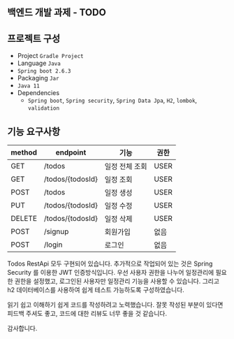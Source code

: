 ## 백엔드 개발 과제 - TODO

## 프로젝트 구성
- Project `Gradle Project`
- Language `Java`
- `Spring boot 2.6.3`
- Packaging `Jar`
- `Java 11`
- Dependencies
    - `Spring boot`, `Spring security`, `Spring Data Jpa`, `H2`, `lombok`, `validation`

## 기능 요구사항

| method | endpoint         | 기능       | 권한   |
|--------|------------------|----------|------|
| GET    | /todos           | 일정 전체 조회 | USER |
| GET    | /todos/{todosId} | 일정 조회    | USER |
| POST   | /todos           | 일정 생성    | USER |
| PUT    | /todos/{todosId} | 일정 수정    | USER |
| DELETE | /todos/{todosId} | 일정 삭제    | USER |
| POST   | /signup          | 회원가입     | 없음   |
| POST   | /login           | 로그인      | 없음   |

Todos RestApi 모두 구현되어 있습니다. 추가적으로 작업되어 있는 것은 Spring Security 를 이용한 JWT 인증방식입니다.
우선 사용자 권한을 나누어 일정관리에 필요한 권한을 설정했고, 로그인된 사용자만 일정관리 기능을 사용할 수 있습니다.
그리고 h2 데이터베이스를 사용하여 쉽게 테스트 가능하도록 구성하였습니다.

읽기 쉽고 이해하기 쉽게 코드를 작성하려고 노력했습니다. 잘못 작성된 부분이 있다면 피드백 주셔도 좋고, 코드에 대한 리뷰도 너무 좋을 것 같습니다.

감사합니다.